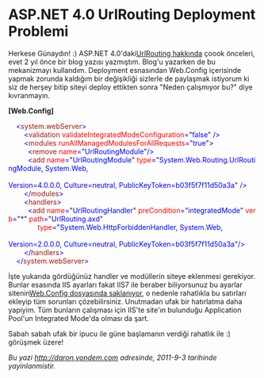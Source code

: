 # ASP.NET 4.0 UrlRouting Deployment Problemi
Herkese Günaydın! :) ASP.NET 4.0'daki[UrlRouting
hakkında](http://daron.yondem.com/tr/post/e6f2b81a-defc-4255-ba19-d0071526aadf)
çoook önceleri, evet 2 yıl önce bir blog yazısı yazmıştım. Blog'u
yazarken de bu mekanizmayı kullandım. Deployment esnasından Web.Config
içerisinde yapmak zorunda kaldığım bir değişikliği sizlerle de paylaşmak
istiyorum ki siz de herşey bitip siteyi deploy ettikten sonra "Neden
çalışmıyor bu?" diye kıvranmayın.

**[Web.Config]**

<span style="color:blue;">    \<</span><span
style="color:#a31515;">system.webServer</span><span
style="color:blue;">\></span>\
<span style="color:blue;">        \<</span><span
style="color:#a31515;">validation</span><span
style="color:blue;"> </span><span
style="color:red;">validateIntegratedModeConfiguration</span><span
style="color:blue;">=</span>"<span
style="color:blue;">false</span>"<span style="color:blue;"> /\></span>\
<span style="color:blue;">        \<</span><span
style="color:#a31515;">modules</span><span
style="color:blue;"> </span><span
style="color:red;">runAllManagedModulesForAllRequests</span><span
style="color:blue;">=</span>"<span style="color:blue;">true</span>"<span
style="color:blue;">\></span>\
<span style="color:blue;">          \<</span><span
style="color:#a31515;">remove</span><span
style="color:blue;"> </span><span style="color:red;">name</span><span
style="color:blue;">=</span>"<span
style="color:blue;">UrlRoutingModule</span>"<span
style="color:blue;">/\></span>\
<span style="color:blue;">          \<</span><span
style="color:#a31515;">add</span><span style="color:blue;"> </span><span
style="color:red;">name</span><span style="color:blue;">=</span>"<span
style="color:blue;">UrlRoutingModule</span>"<span
style="color:blue;"> </span><span style="color:red;">type</span><span
style="color:blue;">=</span>"<span
style="color:blue;">System.Web.Routing.UrlRoutingModule, System.Web, \
               
Version=4.0.0.0, Culture=neutral, PublicKeyToken=b03f5f7f11d50a3a</span>"<span
style="color:blue;"> /\></span>\
<span style="color:blue;">        \</</span><span
style="color:#a31515;">modules</span><span
style="color:blue;">\></span>\
<span style="color:blue;">        \<</span><span
style="color:#a31515;">handlers</span><span
style="color:blue;">\></span>\
<span style="color:blue;">          \<</span><span
style="color:#a31515;">add</span><span style="color:blue;"> </span><span
style="color:red;">name</span><span style="color:blue;">=</span>"<span
style="color:blue;">UrlRoutingHandler</span>"<span
style="color:blue;"> </span><span
style="color:red;">preCondition</span><span
style="color:blue;">=</span>"<span
style="color:blue;">integratedMode</span>"<span
style="color:blue;"> </span><span style="color:red;">verb</span><span
style="color:blue;">=</span>"<span style="color:blue;">\*</span>"<span
style="color:blue;"> </span><span style="color:red;">path</span><span
style="color:blue;">=</span>"<span
style="color:blue;">UrlRouting.axd</span>"<span style="color:blue;"> \
               </span><span style="color:red;">type</span><span
style="color:blue;">=</span>"<span
style="color:blue;">System.Web.HttpForbiddenHandler, System.Web,</span>\
<span style="color:blue;">                         
Version=2.0.0.0, Culture=neutral, PublicKeyToken=b03f5f7f11d50a3a</span>"<span
style="color:blue;">/\></span>\
<span style="color:blue;">        \</</span><span
style="color:#a31515;">handlers</span><span
style="color:blue;">\></span>\
<span style="color:blue;">    \</</span><span
style="color:#a31515;">system.webServer</span><span
style="color:blue;">\></span>

İşte yukarıda gördüğünüz handler ve modüllerin siteye eklenmesi
gerekiyor. Bunlar esasında IIS ayarları fakat IIS7 ile beraber
biliyorsunuz bu ayarlar sitenin[Web.Config dosyasında
saklanıyor](http://daron.yondem.com/tr/post/c1a37cdf-9edc-4c68-a3f9-92198b0cfaed),
o nedenle rahatlıkla bu satırları ekleyip tüm sorunları çözebilirsiniz.
Unutmadan ufak bir hatırlatma daha yapiyim. Tüm bunların çalışması için
IIS'te site'ın bulunduğu Application Pool'un Integrated Mode'da olması
da şart.

Sabah sabah ufak bir ipucu ile güne başlamanın verdiği rahatlık ile :)
görüşmek üzere!



*Bu yazi http://daron.yondem.com adresinde, 2011-9-3 tarihinde yayinlanmistir.*
